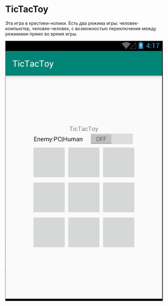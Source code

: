 # TicTacToy
Эта игра в крестики-нолики. 
Есть два режима игры: человек-компьютер, человек-человек, с возможностью переключения между режимами прямо во время игры.

![скрин](TicTacToy.png "Интерфейс игры")
